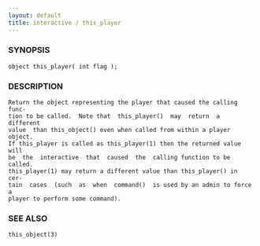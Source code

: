 ```yaml
---
layout: default
title: interactive / this_player
---
```


### SYNOPSIS

    object this_player( int flag );

### DESCRIPTION

    Return the object representing the player that caused the calling func‐
    tion to be called.  Note that  this_player()  may  return  a  different
    value  than this_object() even when called from within a player object.
    If this_player is called as this_player(1) then the returned value will
    be  the  interactive  that  caused  the  calling function to be called.
    this_player(1) may return a different value than this_player() in  cer‐
    tain  cases  (such  as  when  command()  is used by an admin to force a
    player to perform some command).

### SEE ALSO

    this_object(3)

